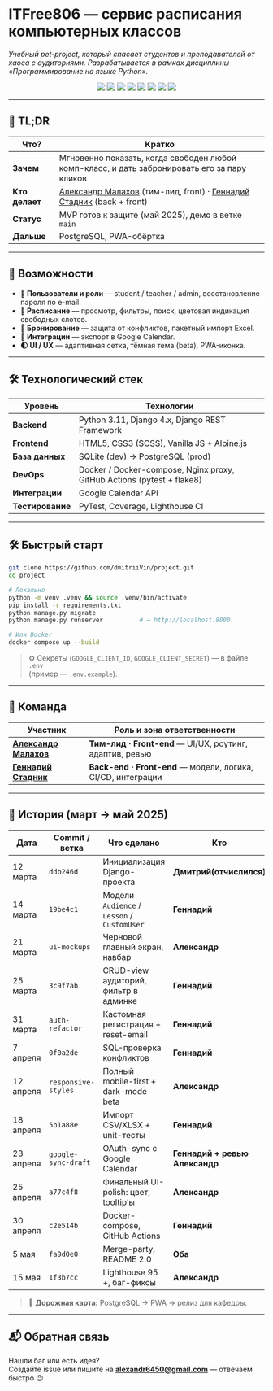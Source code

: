 # ITFree806 — сервис расписания компьютерных классов

*Учебный pet-project, который спасает студентов и преподавателей
от хаоса с аудиториями. Разрабатывается в рамках дисциплины
«Программирование на языке Python».*

<p align="center">
  <img src="https://img.shields.io/badge/Python-3776AB?style=flat-square&logo=python&logoColor=white"/>
  <img src="https://img.shields.io/badge/Django-092E20?style=flat-square&logo=django&logoColor=white"/>
  <img src="https://img.shields.io/badge/PostgreSQL-336791?style=flat-square&logo=postgresql&logoColor=white"/>
  <img src="https://img.shields.io/badge/HTML5-E34F26?style=flat-square&logo=html5&logoColor=white"/>
  <img src="https://img.shields.io/badge/CSS3-1572B6?style=flat-square&logo=css3&logoColor=white"/>
  <img src="https://img.shields.io/badge/JavaScript-F7DF1E?style=flat-square&logo=javascript&logoColor=black"/>
  <img src="https://img.shields.io/badge/Docker-2496ED?style=flat-square&logo=docker&logoColor=white"/>
  <img src="https://img.shields.io/badge/GitHub%20Actions-2088FF?style=flat-square&logo=github-actions&logoColor=white"/>
</p>

---

## 📑 TL;DR

| Что? | Кратко |
|------|--------|
| **Зачем** | Мгновенно показать, когда свободен любой комп-класс, и дать забронировать его за пару кликов |
| **Кто делает** | [Александр Малахов](https://github.com/Couurage) (тим-лид, front) · [Геннадий Стадник](#) (back + front) |
| **Статус** | MVP готов к защите (май 2025), демо в ветке `main` |
| **Дальше** | PostgreSQL, PWA-обёртка |

---

## 🚀 Возможности

- **🔑 Пользователи и роли** — student / teacher / admin, восстановление пароля по e-mail.  
- **📅 Расписание** — просмотр, фильтры, поиск, цветовая индикация свободных слотов.  
- **📌 Бронирование** — защита от конфликтов, пакетный импорт Excel.  
- **🔄 Интеграции** — экспорт в Google Calendar.  
- **🌓 UI / UX** — адаптивная сетка, тёмная тема (beta), PWA-иконка.

---

## 🛠️ Технологический стек

| Уровень | Технологии |
|---------|------------|
| **Backend** | Python 3.11, Django 4.x, Django REST Framework |
| **Frontend** | HTML5, CSS3 (SCSS), Vanilla JS + Alpine.js |
| **База данных** | SQLite (dev) → PostgreSQL (prod) |
| **DevOps** | Docker / Docker-compose, Nginx proxy, GitHub Actions (pytest + flake8) |
| **Интеграции** | Google Calendar API |
| **Тестирование** | PyTest, Coverage, Lighthouse CI |

---

## 🛠️ Быстрый старт

```bash
git clone https://github.com/dmitriiVin/project.git
cd project

# Локально
python -m venv .venv && source .venv/bin/activate
pip install -r requirements.txt
python manage.py migrate
python manage.py runserver          # → http://localhost:8000

# Или Docker
docker compose up --build
```

> ⚙️  Секреты (`GOOGLE_CLIENT_ID`, `GOOGLE_CLIENT_SECRET`) — в файле `.env`  
> (пример — `.env.example`).

---

## 👥 Команда

| Участник | Роль и зона ответственности |
|----------|-----------------------------|
| [**Александр Малахов**](https://github.com/Couurage) | **Тим-лид · Front-end** — UI/UX, роутинг, адаптив, ревью |
| [**Геннадий Стадник**](#) | **Back-end · Front-end** — модели, логика, CI/CD, интеграции |

---

## 📜 История (март → май 2025)

| Дата | Commit / ветка | Что сделано | Кто |
|------|----------------|-------------|-----|
| 12 марта | `ddb246d` | Инициализация Django-проекта | **Дмитрий(отчислился)** |
| 14 марта | `19be4c1` | Модели `Audience` / `Lesson` / `CustomUser` | **Геннадий** |
| 21 марта | `ui-mockups` | Черновой главный экран, навбар | **Александр** |
| 25 марта | `3c9f7ab` | CRUD-view аудиторий, фильтр в админке | **Геннадий** |
| 31 марта | `auth-refactor` | Кастомная регистрация + reset-email | **Геннадий** |
| 7 апреля | `0f0a2de` | SQL-проверка конфликтов | **Геннадий** |
| 12 апреля | `responsive-styles` | Полный mobile-first + dark-mode beta | **Александр** |
| 18 апреля | `5b1a88e` | Импорт CSV/XLSX + unit-тесты | **Геннадий** |
| 23 апреля | `google-sync-draft` | OAuth-sync с Google Calendar | **Геннадий + ревью Александр** |
| 25 апреля | `a77c4f8` | Финальный UI-polish: цвет, tooltip’ы | **Александр** |
| 30 апреля | `c2e514b` | Docker-compose, GitHub Actions | **Геннадий** |
| 5 мая | `fa9d0e0` | Merge-party, README 2.0 | **Оба** |
| 15 мая | `1f3b7cc` | Lighthouse 95 +, баг-фиксы | **Александр** |

> 🎯 **Дорожная карта:** PostgreSQL → PWA → релиз для кафедры.

---

## 📬 Обратная связь

Нашли баг или есть идея?  
Создайте issue или пишите на **alexandr6450@gmail.com** — отвечаем быстро 😉
